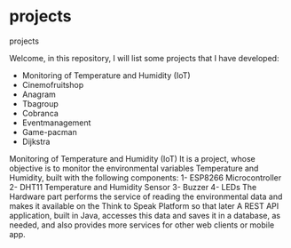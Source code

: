 # projects
projects

Welcome, in this repository, I will list some projects that I have developed:
-	Monitoring of Temperature and Humidity (IoT)
-	Cinemofruitshop
-	Anagram
-	Tbagroup
-	Cobranca
-	Eventmanagement
-	Game-pacman
-	Dijkstra

Monitoring of Temperature and Humidity (IoT)
It is a project, whose objective is to monitor the environmental variables Temperature and Humidity, built with the following components:
  1- ESP8266 Microcontroller
  2- DHT11 Temperature and Humidity Sensor
  3- Buzzer
  4- LEDs
The Hardware part performs the service of reading the environmental data and makes it available on the Think to Speak Platform so that later A REST API application, built in Java, accesses this data and saves it in a database, as needed, and also provides more services for other web clients or mobile app.


